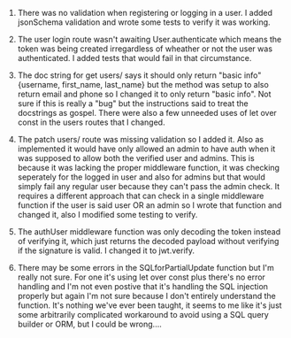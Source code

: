 
1. There was no validation when registering or logging in a user. I added jsonSchema validation and wrote some tests to verify it was working. 

2. The user login route wasn't awaiting User.authenticate which means the token was being created irregardless of wheather or not the user was authenticated. I added tests that would fail in that circumstance.  

3. The doc string for get users/ says it should only return "basic info" {username, first_name, last_name} but the method was setup to also return email and phone so I changed it to only return "basic info". Not sure if this is really a "bug" but the instructions said to treat the docstrings as gospel. There were also a few unneeded uses of let over const in the users routes that I changed.  

4. The patch users/ route was missing validation so I added it. Also as implemented it would have only allowed an admin to have auth when it was supposed to allow both the verified user and admins. This is because it was lacking the proper middleware function, it was checking seperately for the logged in user and also for admins but that would simply fail any regular user because they can't pass the admin check. It requires a different approach that can check in a single middleware function if the user is said user OR an admin so I wrote that function and changed it, also I modified some testing to verify. 

5.  The authUser middleware function was only decoding the token instead of verifying it, which just returns the decoded payload without verifying if the signature is valid. I changed it to jwt.verify.   

6. There may be some errors in the SQLforPartialUpdate function but I'm really not sure. For one it's using let over const plus there's no error handling and I'm not even postive that it's handling the SQL injection properly but again I'm not sure because I don't entirely understand the function. It's nothing we've ever been taught, it seems to me like it's just some arbitrarily complicated workaround to avoid using a SQL query builder or ORM, but I could be wrong....  
